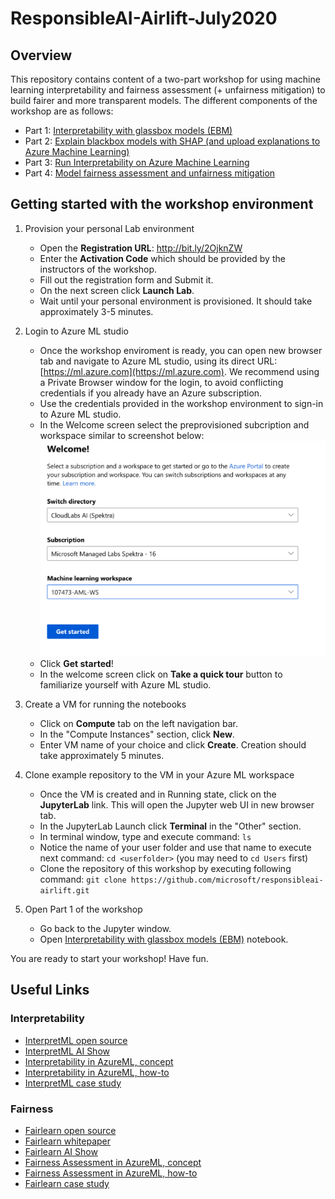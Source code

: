 # ResponsibleAI-Airlift-July2020

<!-- 
Guidelines on README format: https://review.docs.microsoft.com/help/onboard/admin/samples/concepts/readme-template?branch=master

Guidance on onboarding samples to docs.microsoft.com/samples: https://review.docs.microsoft.com/help/onboard/admin/samples/process/onboarding?branch=master

Taxonomies for products and languages: https://review.docs.microsoft.com/new-hope/information-architecture/metadata/taxonomies?branch=master
-->

## Overview 
This repository contains content of a two-part workshop for using machine learning interpretability and fairness assessment (+ unfairness mitigation) to build fairer and more transparent models. The different components of the workshop are as follows:


- Part 1: [Interpretability with glassbox models (EBM)](https://github.com/microsoft/ResponsibleAI-Airlift/blob/main/Interpret/EBM/Interpretable%20Classification%20Methods.ipynb)
- Part 2: [Explain blackbox models with SHAP (and upload explanations to Azure Machine Learning)](https://github.com/microsoft/ResponsibleAI-Airlift/blob/main/Interpret/SHAP/explain-model-SHAP.ipynb)
- Part 3: [Run Interpretability on Azure Machine Learning](https://github.com/microsoft/ResponsibleAI-Airlift/blob/main/Interpret/SHAP/explain-model-Azure.ipynb) 
- Part 4: [Model fairness assessment and unfairness mitigation](https://github.com/microsoft/ResponsibleAI-Airlift/blob/main/Fairness/AI-fairness-Census.ipynb)

## Getting started with the workshop environment

1. Provision your personal Lab environment

    * Open the **Registration URL**: http://bit.ly/2OjknZW
    * Enter the **Activation Code** which should be provided by the instructors of the workshop.
    * Fill out the registration form and Submit it.
    * On the next screen click **Launch Lab**.
    * Wait until your personal environment is provisioned. It should take approximately 3-5 minutes.

2. Login to Azure ML studio

    * Once the workshop enviroment is ready, you can open new browser tab and navigate to Azure ML studio, using its direct URL: [https://ml.azure.com](https://ml.azure.com). We recommend using a Private Browser window for the login, to avoid conflicting credentials if you already have an Azure subscription.
    * Use the credentials provided in the workshop environment to sign-in to Azure ML studio.
    * In the Welcome screen select the preprovisioned subcription and workspace similar to screenshot below:
    ![](images/studio-sign-in.png)
    * Click **Get started**!
    * In the welcome screen click on **Take a quick tour** button to familiarize yourself with Azure ML studio.

3. Create a VM for running the notebooks

    * Click on **Compute** tab on the left navigation bar.
    * In the "Compute Instances" section, click **New**.
    * Enter VM name of your choice and click **Create**. Creation should take approximately 5 minutes.

4. Clone example repository to the VM in your Azure ML workspace

    * Once the VM is created and in Running state, click on the **JupyterLab** link. This will open the Jupyter web UI in new browser tab.
    * In the JupyterLab Launch click **Terminal** in the "Other" section.
    * In terminal window, type and execute command: `ls`
    * Notice the name of your user folder and use that name to execute next command: `cd <userfolder>` (you may need to `cd Users` first)
    * Clone the repository of this workshop by executing following command: `git clone https://github.com/microsoft/responsibleai-airlift.git`

5. Open Part 1 of the workshop

    * Go back to the Jupyter window.
    * Open [Interpretability with glassbox models (EBM)](https://github.com/microsoft/ResponsibleAI-Airlift/blob/main/Interpret/EBM/Interpretable%20Classification%20Methods.ipynb) notebook.

You are ready to start your workshop! Have fun.

## Useful Links
### Interpretability
 * [InterpretML open source](https://interpret.ml/)
 * [InterpretML AI Show](https://channel9.msdn.com/Shows/AI-Show/How-to-Explain-Models-with-IntepretML-Deep-Dive)
 * [Interpretability in AzureML, concept](https://docs.microsoft.com/en-us/azure/machine-learning/how-to-machine-learning-interpretability)
 * [Interpretability in AzureML, how-to](https://docs.microsoft.com/en-us/azure/machine-learning/how-to-machine-learning-interpretability-aml)
 * [InterpretML case study](https://customers.microsoft.com/en-us/story/781802-sas-travel-transportation-azure-machine-learning)
 
 ### Fairness
 * [Fairlearn open source](https://fairlearn.github.io/)
 * [Fairlearn whitepaper](https://www.microsoft.com/en-us/research/uploads/prod/2020/05/Fairlearn_whitepaper.pdf)
 * [Fairlearn AI Show](https://channel9.msdn.com/Shows/AI-Show/Building-fairer-AI-Systems-with-Fairlearn)
 * [Fairness Assessment in AzureML, concept](https://docs.microsoft.com/en-us/azure/machine-learning/concept-fairness-ml)
 * [Fairness Assessment in AzureML, how-to](https://docs.microsoft.com/en-us/azure/machine-learning/how-to-machine-learning-fairness-aml)
 * [Fairlearn case study](https://customers.microsoft.com/en-us/story/809460-ey-partner-professional-services-azure-machine-learning-fairlearn)
